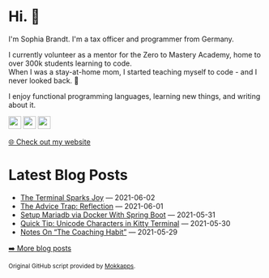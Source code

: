 <h1>Hi. 👋</h1>
<p>I'm Sophia Brandt. I'm a tax officer and programmer from Germany.</p>
<p>I currently volunteer as a mentor for the Zero to Mastery Academy, home to over 300k students learning to code.<br>
When I was a stay-at-home mom, I started teaching myself to code - and I never looked back. 💜</p>
<p>I enjoy functional programming languages, learning new things, and writing about it.</p>
<p><a href="https://www.twitter.com/hisophiabrandt"><img src="https://img.shields.io/badge/twitter-%231DA1F2.svg?&style=for-the-badge&logo=twitter&logoColor=white" height=25></a> <a href="https://www.linkedin.com/in/sophiabrandt"><img src="https://img.shields.io/badge/linkedin-%230077B5.svg?&style=for-the-badge&logo=linkedin&logoColor=white" height=25></a> <a href="https://dev.to/sophiabrandt"><img src="https://img.shields.io/badge/DEV.TO-%230A0A0A.svg?&style=for-the-badge&logo=dev-dot-to&logoColor=white" height=25></a></p>
<p><a href="https://www.sophiabrandt.com">🌐 Check out my website</a></p>
<h1>Latest Blog Posts</h1>
  <ul>
    <li><a href=https://www.rockyourcode.com/the-terminal-sparks-joy/>The Terminal Sparks Joy</a> — 2021-06-02</li><li><a href=https://www.rockyourcode.com/the-advice-trap-reflection/>The Advice Trap: Reflection</a> — 2021-06-01</li><li><a href=https://www.rockyourcode.com/setup-mariadb-via-docker-with-spring-boot/>Setup Mariadb via Docker With Spring Boot</a> — 2021-05-31</li><li><a href=https://www.rockyourcode.com/quick-tip-unicode-characters-in-kitty-terminal/>Quick Tip: Unicode Characters in Kitty Terminal</a> — 2021-05-30</li><li><a href=https://www.rockyourcode.com/notes-on-the-coaching-habit/>Notes On “The Coaching Habit”</a> — 2021-05-29</li>
  </ul>
<p><a href="https://www.rockyourcode.com">➡️ More blog posts</a></p>
<p><small>Original GitHub script provided by <a href="https://github.com/Mokkapps">Mokkapps</a>.</small></p>
